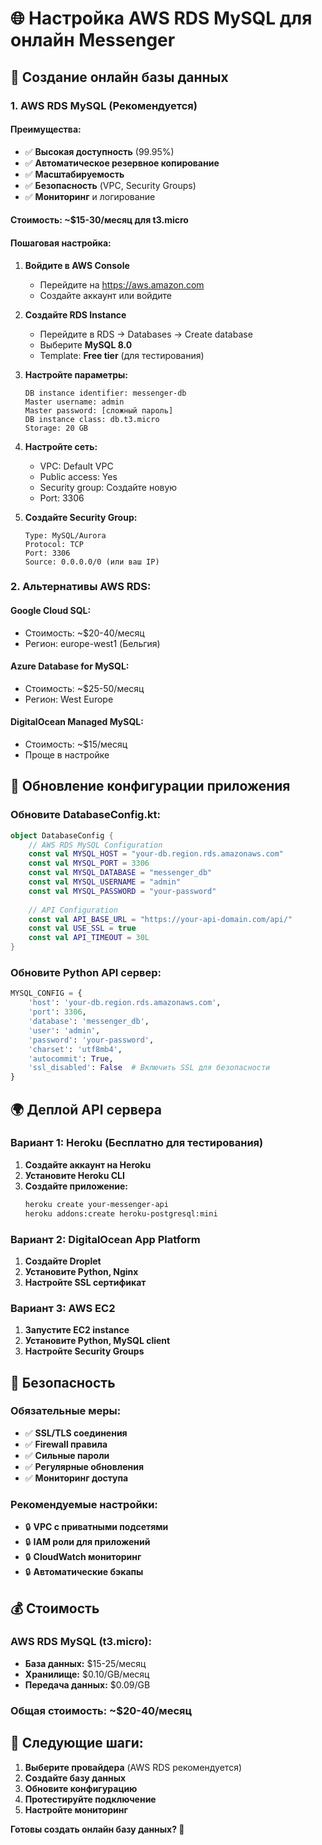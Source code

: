 # 🌐 Настройка AWS RDS MySQL для онлайн Messenger

## 🚀 Создание онлайн базы данных

### **1. AWS RDS MySQL (Рекомендуется)**

#### **Преимущества:**
- ✅ **Высокая доступность** (99.95%)
- ✅ **Автоматическое резервное копирование**
- ✅ **Масштабируемость**
- ✅ **Безопасность** (VPC, Security Groups)
- ✅ **Мониторинг** и логирование

#### **Стоимость:** ~$15-30/месяц для t3.micro

#### **Пошаговая настройка:**

1. **Войдите в AWS Console**
   - Перейдите на https://aws.amazon.com
   - Создайте аккаунт или войдите

2. **Создайте RDS Instance**
   - Перейдите в RDS → Databases → Create database
   - Выберите **MySQL 8.0**
   - Template: **Free tier** (для тестирования)

3. **Настройте параметры:**
   ```
   DB instance identifier: messenger-db
   Master username: admin
   Master password: [сложный пароль]
   DB instance class: db.t3.micro
   Storage: 20 GB
   ```

4. **Настройте сеть:**
   - VPC: Default VPC
   - Public access: Yes
   - Security group: Создайте новую
   - Port: 3306

5. **Создайте Security Group:**
   ```
   Type: MySQL/Aurora
   Protocol: TCP
   Port: 3306
   Source: 0.0.0.0/0 (или ваш IP)
   ```

### **2. Альтернативы AWS RDS:**

#### **Google Cloud SQL:**
- Стоимость: ~$20-40/месяц
- Регион: europe-west1 (Бельгия)

#### **Azure Database for MySQL:**
- Стоимость: ~$25-50/месяц
- Регион: West Europe

#### **DigitalOcean Managed MySQL:**
- Стоимость: ~$15/месяц
- Проще в настройке

## 🔧 Обновление конфигурации приложения

### **Обновите DatabaseConfig.kt:**

```kotlin
object DatabaseConfig {
    // AWS RDS MySQL Configuration
    const val MYSQL_HOST = "your-db.region.rds.amazonaws.com"
    const val MYSQL_PORT = 3306
    const val MYSQL_DATABASE = "messenger_db"
    const val MYSQL_USERNAME = "admin"
    const val MYSQL_PASSWORD = "your-password"
    
    // API Configuration
    const val API_BASE_URL = "https://your-api-domain.com/api/"
    const val USE_SSL = true
    const val API_TIMEOUT = 30L
}
```

### **Обновите Python API сервер:**

```python
MYSQL_CONFIG = {
    'host': 'your-db.region.rds.amazonaws.com',
    'port': 3306,
    'database': 'messenger_db',
    'user': 'admin',
    'password': 'your-password',
    'charset': 'utf8mb4',
    'autocommit': True,
    'ssl_disabled': False  # Включить SSL для безопасности
}
```

## 🌍 Деплой API сервера

### **Вариант 1: Heroku (Бесплатно для тестирования)**

1. **Создайте аккаунт на Heroku**
2. **Установите Heroku CLI**
3. **Создайте приложение:**
   ```bash
   heroku create your-messenger-api
   heroku addons:create heroku-postgresql:mini
   ```

### **Вариант 2: DigitalOcean App Platform**

1. **Создайте Droplet**
2. **Установите Python, Nginx**
3. **Настройте SSL сертификат**

### **Вариант 3: AWS EC2**

1. **Запустите EC2 instance**
2. **Установите Python, MySQL client**
3. **Настройте Security Groups**

## 🔐 Безопасность

### **Обязательные меры:**
- ✅ **SSL/TLS соединения**
- ✅ **Firewall правила**
- ✅ **Сильные пароли**
- ✅ **Регулярные обновления**
- ✅ **Мониторинг доступа**

### **Рекомендуемые настройки:**
- 🔒 **VPC с приватными подсетями**
- 🔒 **IAM роли для приложений**
- 🔒 **CloudWatch мониторинг**
- 🔒 **Автоматические бэкапы**

## 💰 Стоимость

### **AWS RDS MySQL (t3.micro):**
- **База данных:** $15-25/месяц
- **Хранилище:** $0.10/GB/месяц
- **Передача данных:** $0.09/GB

### **Общая стоимость:** ~$20-40/месяц

## 🎯 Следующие шаги:

1. **Выберите провайдера** (AWS RDS рекомендуется)
2. **Создайте базу данных**
3. **Обновите конфигурацию**
4. **Протестируйте подключение**
5. **Настройте мониторинг**

**Готовы создать онлайн базу данных? 🚀**

